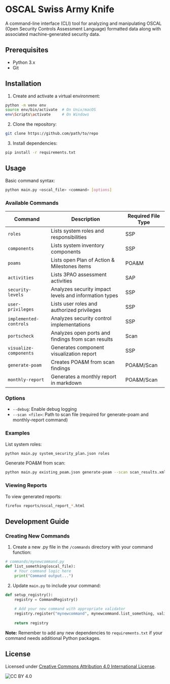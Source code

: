 # OSCAL Swiss Army Knife

A command-line interface (CLI) tool for analyzing and manipulating OSCAL (Open Security Controls Assessment Language) formatted data along with associated machine-generated security data.

## Prerequisites

- Python 3.x
- Git

## Installation

1. Create and activate a virtual environment:
```bash
python -m venv env
source env/bin/activate  # On Unix/macOS
env\Scripts\activate     # On Windows
```

2. Clone the repository:
```bash
git clone https://github.com/path/to/repo
```

3. Install dependencies:
```bash
pip install -r requirements.txt
```

## Usage

Basic command syntax:
```bash
python main.py <oscal_file> <command> [options]
```

### Available Commands

| Command | Description | Required File Type |
|---------|-------------|-------------------|
| `roles` | Lists system roles and responsibilities | SSP |
| `components` | Lists system inventory components | SSP |
| `poams` | Lists open Plan of Action & Milestones items | POA&M |
| `activities` | Lists 3PAO assessment activities | SAP |
| `security-levels` | Analyzes security impact levels and information types | SSP |
| `user-privileges` | Lists user roles and authorized privileges | SSP |
| `implemented-controls` | Analyzes security control implementations | SSP |
| `portscheck` | Analyzes open ports and findings from scan results | Scan |
| `visualize-components` | Generates component visualization report | SSP |
| `generate-poam` | Creates POA&M from scan findings | POA&M/Scan |
| `monthly-report` | Generates a monthly report in markdown | POA&M/Scan |

### Options

- `--debug`: Enable debug logging
- `--scan <file>`: Path to scan file (required for generate-poam and monthly-report command)

### Examples

List system roles:
```bash
python main.py system_security_plan.json roles
```

Generate POA&M from scan:
```bash
python main.py existing_poam.json generate-poam --scan scan_results.xml
```

### Viewing Reports

To view generated reports:
```bash
firefox reports/oscal_report_*.html
```

## Development Guide

### Creating New Commands

1. Create a new .py file in the `/commands` directory with your command function:
```python
# commands/mynewcommand.py
def list_something(oscal_file):
    # Your command logic here
    print("Command output...")
```

2. Update `main.py` to include your command:
```python
def setup_registry():
    registry = CommandRegistry()
    
    # Add your new command with appropriate validator
    registry.register("mynewcommand", mynewcommand.list_something, validate_ssp)
    
    return registry
```

**Note:** Remember to add any new dependencies to `requirements.txt` if your command needs additional Python packages.

## License

Licensed under [Creative Commons Attribution 4.0 International License](http://creativecommons.org/licenses/by/4.0/).

![CC BY 4.0](https://img.shields.io/badge/License-CC%20BY%204.0-lightgrey.svg)